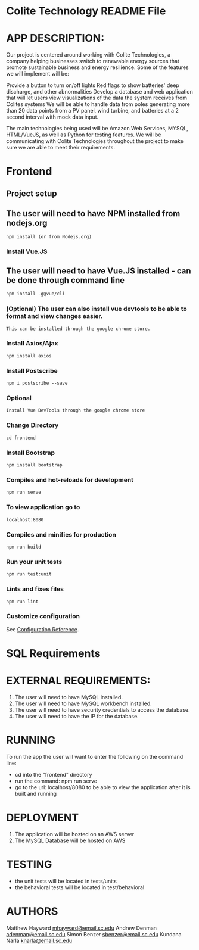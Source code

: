 # Colite Technology README File

# APP DESCRIPTION:
Our project is centered around working with Colite Technologies, a company helping businesses switch to renewable energy sources that promote sustainable business and energy resilience. Some of the features we will implement will be:

Provide a button to turn on/off lights
Red flags to show batteries' deep discharge, and other abnormalities
Develop a database and web application that will let users view visualizations of the data the system receives from Colites systems
We will be able to handle data from poles generating more than 20 data points from a PV panel, wind turbine, and batteries at a 2 second interval with mock data input.

The main technologies being used will be Amazon Web Services, MYSQL, HTML/VueJS, as well as Python for testing features. We will be communicating with Colite Technologies throughout the project to make sure we are able to meet their requirements. 
# Frontend

## Project setup 
## The user will need to have NPM installed from nodejs.org
```
npm install (or from Nodejs.org)
```

### Install Vue.JS
## The user will need to have Vue.JS installed - can be done through command line
```
npm install -g@vue/cli
```

### (Optional) The user can also install vue devtools to be able to format and view changes easier. 
```
This can be installed through the google chrome store. 
```

### Install Axios/Ajax
```
npm install axios
```

### Install Postscribe
```
npm i postscribe --save
```

### Optional
```
Install Vue DevTools through the google chrome store
```

### Change Directory
```
cd frontend
```

### Install Bootstrap
```
npm install bootstrap
```

### Compiles and hot-reloads for development
```
npm run serve
```

### To view application go to
```
localhost:8080
```

### Compiles and minifies for production
```
npm run build
```

### Run your unit tests
```
npm run test:unit
```

### Lints and fixes files
```
npm run lint
```

### Customize configuration
See [Configuration Reference](https://cli.vuejs.org/config/).



# SQL Requirements
# EXTERNAL REQUIREMENTS:
1. The user will need to have MySQL installed.
2. The user will need to have MySQL workbench installed.
3. The user will need to have security credentials to access the database.
4. The user will need to have the IP for the database.

# RUNNING
To run the app the user will want to enter the following on the command line:
- cd into the "frontend" directory
- run the command: npm run serve
- go to the url: localhost/8080 to be able to view the application after it is built and running
 
 # DEPLOYMENT
1. The application will be hosted on an AWS server
2. The MySQL Database will be hosted on AWS


# TESTING
- the unit tests will be located in tests/units
- the behavioral tests will be located in test/behavioral



# AUTHORS
Matthew Hayward mhayward@email.sc.edu
Andrew Denman adenman@email.sc.edu
Simon Benzer sbenzer@email.sc.edu
Kundana Narla knarla@email.sc.edu
